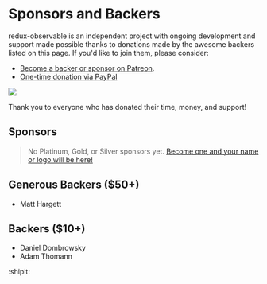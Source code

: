 # Sponsors and Backers

redux-observable is an independent project with ongoing development and support made possible thanks to donations made by the awesome backers listed on this page. If you'd like to join them, please consider:

- [Become a backer or sponsor on Patreon](https://www.patreon.com/jayphelps).
- [One-time donation via PayPal](https://www.paypal.me/jayphelps)

<a href="https://www.patreon.com/bePatron?u=901455" alt="Become a Patron"><img src="https://c5.patreon.com/external/logo/become_a_patron_button.png" /></a>

Thank you to everyone who has donated their time, money, and support!

## Sponsors

> No Platinum, Gold, or Silver sponsors yet. [Become one and your name or logo will be here!](https://www.patreon.com/jayphelps)

## Generous Backers ($50+)

- Matt Hargett

## Backers ($10+)

- Daniel Dombrowsky
- Adam Thomann

:shipit:
